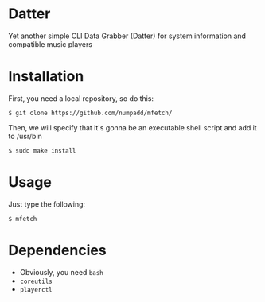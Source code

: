 # Datter
Yet another simple CLI Data Grabber (Datter) for system information and compatible music players

# Installation
First, you need a local repository, so do this:

`$ git clone https://github.com/numpadd/mfetch/`

Then, we will specify that it's gonna be an executable shell script and add it to /usr/bin

`$ sudo make install`

# Usage
Just type the following:

`$ mfetch`

# Dependencies
* Obviously, you need `bash`
* `coreutils`
* `playerctl`
